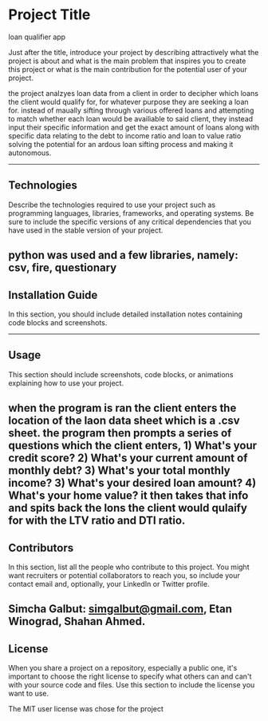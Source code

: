 # Project Title
loan qualifier app

Just after the title, introduce your project by describing attractively what the project is about and what is the main problem that inspires you to create this project or what is the main contribution for the potential user of your project.

the project analzyes loan data from a client in order to decipher which loans the client would qualify for, for whatever purpose they are seeking a loan for. instead of maually sifting through various offered loans and attempting to match whether each loan would be availiable to said client, they instead input their specific information and get the exact amount of loans along with specific data relating to the debt to income ratio and loan to value ratio solving the potential for an ardous loan sifting process and making it autonomous. 

---

## Technologies

Describe the technologies required to use your project such as programming languages, libraries, frameworks, and operating systems. Be sure to include the specific versions of any critical dependencies that you have used in the stable version of your project.

python was used and a few libraries, namely: csv, fire, questionary 
---

## Installation Guide

In this section, you should include detailed installation notes containing code blocks and screenshots.

---

## Usage

This section should include screenshots, code blocks, or animations explaining how to use your project.

when the program is ran the client enters the location of the laon data sheet which is a .csv sheet. the program then prompts a series of questions which the client enters, 1) What's your credit score? 2) What's your current amount of monthly debt? 3) What's your total monthly income? 3) What's your desired loan amount? 4) What's your home value? 
it then takes that info and spits back the lons the client would qulaify for with the LTV ratio and DTI ratio.
---

## Contributors

In this section, list all the people who contribute to this project. You might want recruiters or potential collaborators to reach you, so include your contact email and, optionally, your LinkedIn or Twitter profile.

Simcha Galbut: simgalbut@gmail.com, Etan Winograd, Shahan Ahmed. 
---

## License

When you share a project on a repository, especially a public one, it's important to choose the right license to specify what others can and can't with your source code and files. Use this section to include the license you want to use.

The MIT user license was chose for the project
